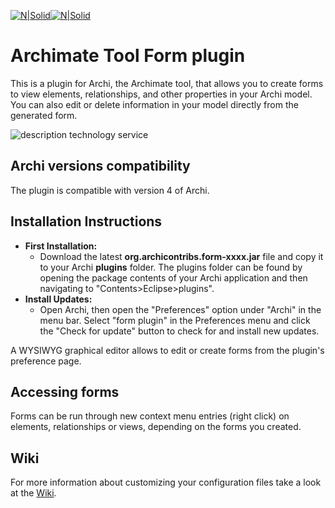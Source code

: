 [![N|Solid](http://www.archimatetool.com/img/archi_logo.png)](http://www.archimatetool.com/)[![N|Solid](http://www.archimatetool.com/img/archi_text.png)](http://www.archimatetool.com/)
# Archimate Tool Form plugin
This is a plugin for Archi, the Archimate tool, that allows you to create forms to view
elements, relationships, and other properties in your Archi model. You can also edit or delete
information in your model directly from the generated form.

![description technology service](https://user-images.githubusercontent.com/9281982/32824895-1bee7b02-c9e3-11e7-8e66-9d22ae234f06.png)

## Archi versions compatibility
The plugin is compatible  with version 4 of Archi.

## Installation Instructions
* **First Installation:**
  * Download the latest **org.archicontribs.form-xxxx.jar** file and copy it to your Archi **plugins** 
    folder. The plugins folder can be found by opening the package contents of your Archi application 
    and then navigating to "Contents>Eclipse>plugins". 
* **Install Updates:**
  * Open Archi, then open the "Preferences" option under "Archi" in the menu bar. 
    Select "form plugin" in the Preferences menu and click the "Check for update"
    button to check for and install new updates.
  
A WYSIWYG graphical editor allows to edit or create forms from the plugin's preference page.

## Accessing forms
Forms can be run through new context menu entries (right click) on elements, relationships or views, depending on the forms you created.

## Wiki
For more information about customizing your configuration files take a look at the [Wiki](https://github.com/archi-contribs/form-plugin/wiki).
 

